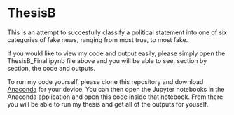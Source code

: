 # ThesisB
This is an attempt to succesfully classify a political statement into one of six categories of fake news, ranging from most true, to most fake.

If you would like to view my code and output easily, please simply open the ThesisB_Final.ipynb file above and you will be able to see, section by section, the 
code and outputs.

To run my code yourself, please clone this repository and download [Anaconda](https://www.anaconda.com/products/individual "Anaconda") for your device. You can then open the Jupyter notebooks in the Anaconda application and open this code inside that notebook. From there you will be able to run my thesis and get all of the outputs for youself.
